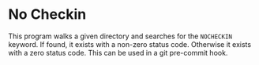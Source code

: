 # No Checkin

This program walks a given directory and searches for the `NOCHECKIN` keyword. If found, it exists with a non-zero status code. Otherwise it exists with a zero status code. This can be used in a git pre-commit hook.
